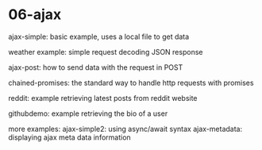 # 06-ajax

ajax-simple: basic example, uses a local file to get data

weather example: simple request decoding JSON response

ajax-post: how to send data with the request in POST

chained-promises: the standard way to handle http requests with promises

reddit: example retrieving latest posts from reddit website

githubdemo: example retrieving the bio of a user

more examples:
ajax-simple2: using async/await syntax
ajax-metadata: displaying ajax meta data information
